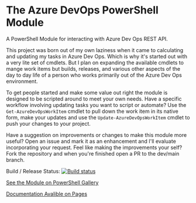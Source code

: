 # The Azure DevOps PowerShell Module
A PowerShell Module for interacting with Azure Dev Ops REST API.

This project was born out of my own laziness when it came to calculating and updating my tasks in Azure Dev Ops.  Which is why it's started out with a very lite set of cmdlets.  But I plan on expanding the available cmdlets to mange work items but builds, releases, and various other aspects of the day to day life of a person who works primarily out of the Azure Dev Ops environment.

To get people started and make some value out right the module is designed to be scripted around to meet your own needs.  Have a specific workflow involving updating tasks you want to script or automate? Use the `Get-AzureDevOpsWorkItem` cmdlet to pull down the work item in its native form, make your updates and use the `Update-AzureDevOpsWorkItem` cmdlet to push your changes to your project.

Have a suggestion on improvements or changes to make this module more useful? Open an issue and mark it as an enhancement and I'll evaluate incorporating your request.  Feel like making the improvements your self?  Fork the repository and when you're finished open a PR to the dev/main branch.

Build / Release Status: [![Build status](https://utmo.visualstudio.com/RemotePowerShell/_apis/build/status/AzureDevOps%20PS%20Module%20Build%20&%20Publish)](https://utmo.visualstudio.com/RemotePowerShell/_build/latest?definitionId=50)

[See the Module on PowerShell Gallery](https://www.powershellgallery.com/packages/AzureDevOpsMgmt)

[Documentation Avalible on Pages](http://devopsmodule.utmonline.net)
